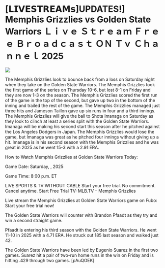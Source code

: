 # [𝗟𝗜𝗩𝗘𝗦𝗧𝗥𝗘𝗔𝗠𝘀]UPDATES!] Memphis Grizzlies vs Golden State Warriors Ｌｉｖｅ Ｓｔｒｅａｍ Ｆｒｅｅ Ｂｒｏａｄｃａｓｔ ＯＮ Ｔｖ Ｃｈａｎｎｅｌ  2025  
  
  
[![](https://i.imgur.com/qSNzIqt.png)](https://movie.rssnews.media/ZMymZbDkf.php)  
  
The Memphis Grizzlies look to bounce back from a loss on Saturday night when they take on the Golden State Warriors. The Memphis Grizzlies took the first game of the series on Thursday 10-6, but lost 8-1 on Friday and they are now 1-3 on the season. The Memphis Grizzlies scored the first run of the game in the top of the second, but gave up two in the bottom of the inning and trailed the rest of the game. The Memphis Grizzlies managed just three hits and Jameson Taillon gave up six runs in four and a third innings. The Memphis Grizzlies will give the ball to Shota Imanaga on Saturday as they look to clinch at least a series split with the Golden State Warriors. Imanaga will be making his second start this season after he pitched against the Los Angeles Dodgers in Japan. The Memphis Grizzlies would lose the game, but Imanaga was great as he pitched four innings without giving up a hit. Imanaga is in his second season with the Memphis Grizzlies and he was great in 2025 as he went 15-3 with a 2.91 ERA.

How to Watch Memphis Grizzlies at Golden State Warriors Today:

Game Date: Saturday, , 2025

Game Time: 8:00 p.m. ET

LIVE SPORTS & TV WITHOUT CABLE
Start your free trial. No commitment. Cancel anytime.
Start Free Trial
TV: MLB.TV – Memphis Grizzlies

Live stream the Memphis Grizzlies at Golden State Warriors game on Fubo: Start your free trial now!

The Golden State Warriors will counter with Brandon Pfaadt as they try and win a second straight game.

Pfaadt is entering his third season with the Golden State Warriors. He went 11-10 in 2025 with a 4.71 ERA. He struck out 185 last season and walked just 42.

The Golden State Warriors have been led by Eugenio Suarez in the first two games. Suarez hit a pair of two-run home runs in the win on Friday and is hitting .429 through two games. [pAuQOEK]